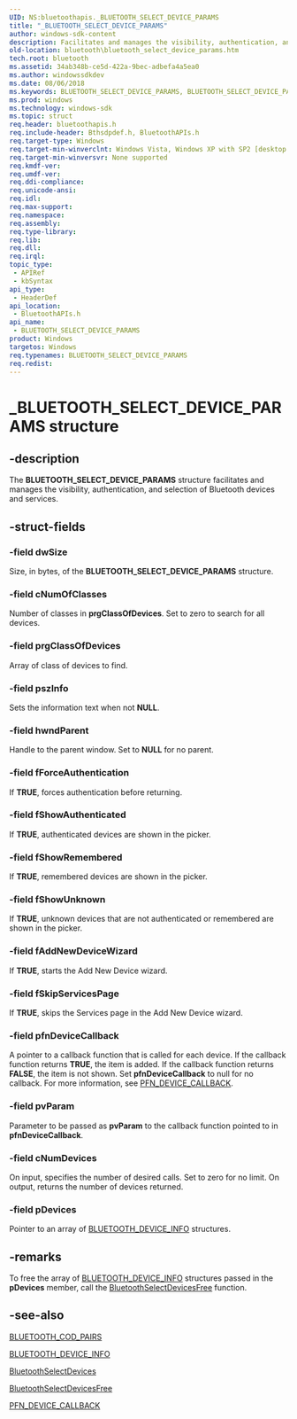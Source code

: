 ```yaml
---
UID: NS:bluetoothapis._BLUETOOTH_SELECT_DEVICE_PARAMS
title: "_BLUETOOTH_SELECT_DEVICE_PARAMS"
author: windows-sdk-content
description: Facilitates and manages the visibility, authentication, and selection of Bluetooth devices and services.
old-location: bluetooth\bluetooth_select_device_params.htm
tech.root: bluetooth
ms.assetid: 34ab348b-ce5d-422a-9bec-adbefa4a5ea0
ms.author: windowssdkdev
ms.date: 08/06/2018
ms.keywords: BLUETOOTH_SELECT_DEVICE_PARAMS, BLUETOOTH_SELECT_DEVICE_PARAMS structure [Bluetooth], _BLUETOOTH_SELECT_DEVICE_PARAMS, _bth_bluetooth_select_device_params, bluetooth.bluetooth_select_device_params, bluetoothapis/BLUETOOTH_SELECT_DEVICE_PARAMS
ms.prod: windows
ms.technology: windows-sdk
ms.topic: struct
req.header: bluetoothapis.h
req.include-header: Bthsdpdef.h, BluetoothAPIs.h
req.target-type: Windows
req.target-min-winverclnt: Windows Vista, Windows XP with SP2 [desktop apps only]
req.target-min-winversvr: None supported
req.kmdf-ver: 
req.umdf-ver: 
req.ddi-compliance: 
req.unicode-ansi: 
req.idl: 
req.max-support: 
req.namespace: 
req.assembly: 
req.type-library: 
req.lib: 
req.dll: 
req.irql: 
topic_type:
 - APIRef
 - kbSyntax
api_type:
 - HeaderDef
api_location:
 - BluetoothAPIs.h
api_name:
 - BLUETOOTH_SELECT_DEVICE_PARAMS
product: Windows
targetos: Windows
req.typenames: BLUETOOTH_SELECT_DEVICE_PARAMS
req.redist: 
---
```


# _BLUETOOTH_SELECT_DEVICE_PARAMS structure


## -description


The 
<b>BLUETOOTH_SELECT_DEVICE_PARAMS</b> structure facilitates and manages the visibility, authentication, and selection of Bluetooth devices and services.


## -struct-fields




### -field dwSize

Size, in bytes, of the 
<b>BLUETOOTH_SELECT_DEVICE_PARAMS</b> structure.


### -field cNumOfClasses

Number of classes in <b>prgClassOfDevices</b>. Set to zero to search for all devices.


### -field prgClassOfDevices

Array of class of devices to find.


### -field pszInfo

Sets the information text when not <b>NULL</b>.


### -field hwndParent

Handle to the parent window. Set to <b>NULL</b> for no parent.


### -field fForceAuthentication

If <b>TRUE</b>, forces authentication before returning.


### -field fShowAuthenticated

If <b>TRUE</b>, authenticated devices are shown in the picker.


### -field fShowRemembered

If <b>TRUE</b>, remembered devices are shown in the picker.


### -field fShowUnknown

If <b>TRUE</b>, unknown devices that are not authenticated or remembered are shown in the picker.


### -field fAddNewDeviceWizard

If <b>TRUE</b>, starts the Add New Device wizard.


### -field fSkipServicesPage

If <b>TRUE</b>, skips the Services page in the Add New Device wizard.


### -field pfnDeviceCallback

A pointer to a callback function that is called for each device. If the callback function returns <b>TRUE</b>, the item is added. If the callback function returns <b>FALSE</b>, the item is not shown. Set <b>pfnDeviceCallback</b> to null for no callback. For more information, see <a href="https://msdn.microsoft.com/8a2bf4dc-43c3-49c0-8ce0-d14ab9f4ae97">PFN_DEVICE_CALLBACK</a>.


### -field pvParam

Parameter to be passed as <b>pvParam</b> to the callback function pointed to in <b>pfnDeviceCallback</b>.


### -field cNumDevices

On input, specifies the number of desired calls. Set to zero for no limit. On output, returns the number of devices returned.


### -field pDevices

Pointer to an array of 
<a href="https://msdn.microsoft.com/41b14980-8217-4948-b084-1f44051d12f7">BLUETOOTH_DEVICE_INFO</a> structures.


## -remarks



To free the array of 
<a href="https://msdn.microsoft.com/41b14980-8217-4948-b084-1f44051d12f7">BLUETOOTH_DEVICE_INFO</a> structures passed in the <b>pDevices</b> member, call the 
<a href="https://msdn.microsoft.com/9332e62d-a7ee-452e-8e21-27bbbc82448e">BluetoothSelectDevicesFree</a> function.




## -see-also




<a href="https://msdn.microsoft.com/e80ab664-77eb-4352-ac35-64325238d4ac">BLUETOOTH_COD_PAIRS</a>



<a href="https://msdn.microsoft.com/41b14980-8217-4948-b084-1f44051d12f7">BLUETOOTH_DEVICE_INFO</a>



<a href="https://msdn.microsoft.com/97fcbd72-99d5-4c5b-bf16-75eea97cbc77">BluetoothSelectDevices</a>



<a href="https://msdn.microsoft.com/9332e62d-a7ee-452e-8e21-27bbbc82448e">BluetoothSelectDevicesFree</a>



<a href="https://msdn.microsoft.com/8a2bf4dc-43c3-49c0-8ce0-d14ab9f4ae97">PFN_DEVICE_CALLBACK</a>
 

 

